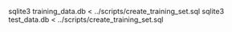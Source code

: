 sqlite3 training_data.db < ../scripts/create_training_set.sql
sqlite3 test_data.db < ../scripts/create_training_set.sql
